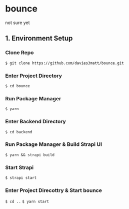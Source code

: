 # bounce

not sure yet

## 1. Environment Setup

### Clone Repo

`$ git clone https://github.com/davies3matt/bounce.git`

### Enter Project Directory

`$ cd bounce`

### Run Package Manager

`$ yarn`

### Enter Backend Directory 

`$ cd backend`

### Run Package Manager & Build Strapi UI

`$ yarn && strapi build`

### Start Strapi

`$ strapi start`

### Enter Project Direcottry & Start bounce

`$ cd ..`
`$ yarn start`
